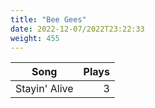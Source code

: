 ```yaml
---
title: "Bee Gees"
date: 2022-12-07/2022T23:22:33
weight: 455
---
```




 Song | Plays 
----- | -----:
Stayin' Alive | 3
